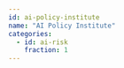 ```yaml
---
id: ai-policy-institute
name: "AI Policy Institute"
categories:
  - id: ai-risk
    fraction: 1
--- 
```

